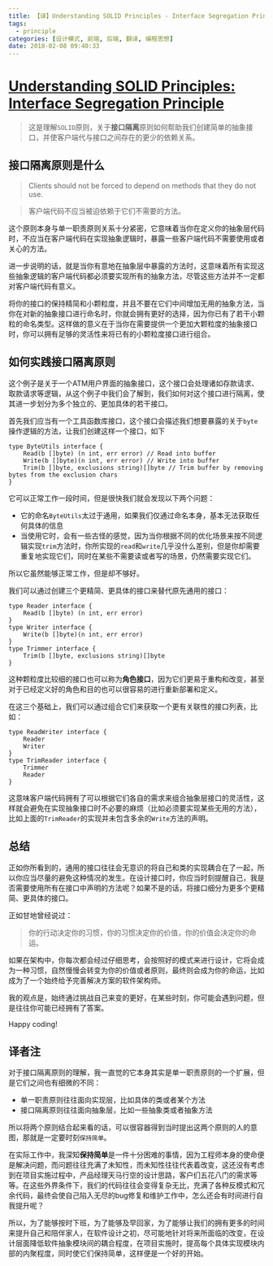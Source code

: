```yaml
---
title: 【译】Understanding SOLID Principles - Interface Segregation Principle
tags:
  - principle
categories: [设计模式, 前端, 后端, 翻译, 编程思想]
date: 2018-02-08 09:40:33
---
```




# [Understanding SOLID Principles: Interface Segregation Principle](https://codeburst.io/understanding-solid-principles-interface-segregation-principle-b2d57026cf6c)

> 这是理解``SOLID``原则，关于**接口隔离**原则如何帮助我们创建简单的抽象接口，并使客户端代与接口之间存在的更少的依赖关系。

## 接口隔离原则是什么
> Clients should not be forced to depend on methods that they do not use.

> 客户端代码不应当被迫依赖于它们不需要的方法。

这个原则本身与单一职责原则关系十分紧密，它意味着当你在定义你的抽象层代码时，不应当在客户端代码在实现抽象逻辑时，暴露一些客户端代码不需要使用或者关心的方法。

进一步说明的话，就是当你有意地在抽象层中暴露的方法时，这意味着所有实现这些抽象逻辑的客户端代码都必须要实现所有的抽象方法，尽管这些方法并不一定都对客户端代码有意义。

将你的接口的保持精简和小颗粒度，并且不要在它们中间增加无用的抽象方法，当你在对新的抽象接口进行命名时，你就会拥有更好的选择，因为你已有了若干小颗粒的命名类型。这样做的意义在于当你在需要提供一个更加大颗粒度的抽象接口时，你可以拥有足够的灵活性来将已有的小颗粒度接口进行组合。

## 如何实践接口隔离原则
这个例子是关于一个ATM用户界面的抽象接口，这个接口会处理诸如存款请求、取款请求等逻辑，从这个例子中我们会了解到，我们如何对这个接口进行隔离，使其进一步划分为多个独立的、更加具体的若干接口。

首先我们应当有一个工具函数库接口，这个接口会描述我们想要暴露的关于``byte``操作逻辑的方法，让我们创建这样一个接口，如下
```
type ByteUtils interface {
    Read(b []byte) (n int, err error) // Read into buffer
    Write(b []byte)(n int, err error) // Write into buffer
    Trim(b []byte, exclusions string)[]byte // Trim buffer by removing bytes from the exclusion chars
}
```
它可以正常工作一段时间，但是很快我们就会发现以下两个问题：
* 它的命名``ByteUtils``太过于通用，如果我们仅通过命名本身，基本无法获取任何具体的信息
* 当使用它时，会有一些古怪的感觉，因为当你根据不同的优化场景来按不同逻辑实现``trim``方法时，你所实现的``read``和``write``几乎没什么差别，但是你却需要重复地实现它们，同时在某些不需要读或者写的场景，仍然需要实现它们。

所以它虽然能够正常工作，但是却不够好。

我们可以通过创建三个更精简、更具体的接口来替代原先通用的接口：
```
type Reader interface {
    Read(b []byte) (n int, err error) 
}
type Writer interface {
    Write(b []byte)(n int, err error) 
}
type Trimmer interface {
    Trim(b []byte, exclusions string)[]byte 
}
```

这种颗粒度比较细的接口也可以称为**角色接口**，因为它们更易于重构和改变，甚至对于已经定义好的角色和目的也可以很容易的进行重新部署和定义。

在这三个基础上，我们可以通过组合它们来获取一个更有关联性的接口列表，比如：
```
type ReadWriter interface {
    Reader
    Writer 
}
type TrimReader interface {
    Trimmer
    Reader
}
```

这意味客户端代码拥有了可以根据它们各自的需求来组合抽象层接口的灵活性，这样就会避免在实现抽象接口时不必要的麻烦（比如必须要实现某些无用的方法），比如上面的``TrimReader``的实现并未包含多余的``Write``方法的声明。

## 总结
正如你所看到的，通用的接口往往会无意识的将自己和类的实现耦合在了一起，所以你应当尽量的避免这种情况的发生。在设计接口时，你应当时刻提醒自己，我是否需要使用所有在接口中声明的方法呢？如果不是的话，将接口细分为更多个更精简、更具体的接口。

正如甘地曾经说过：
> 你的行动决定你的习惯，你的习惯决定你的价值，你的价值会决定你的命运。

如果在架构中，你每次都会经过仔细思考，会按照好的模式来进行设计，它将会成为一种习惯，自然慢慢会转变为你的价值或者原则，最终则会成为你的命运，比如成为了一个始终给予完善解决方案的软件架构师。

我的观点是，始终通过挑战自己来变的更好，在某些时刻，你可能会遇到问题，但是往往你可能已经拥有了答案。

Happy coding!

## 译者注
对于接口隔离原则的理解，我一直觉的它本身其实是单一职责原则的一个扩展，但是它们之间也有细微的不同：
* 单一职责原则往往面向实现层，比如具体的类或者某个方法
* 接口隔离原则往往面向抽象层，比如一些抽象类或者抽象方法

所以将两个原则结合起来看的话，可以很容器得到当时提出这两个原则的人的意图，那就是一定要时刻``保持简单``。

在实际工作中，我深知**保持简单**是一件十分困难的事情，因为工程师本身的使命便是解决问题，而问题往往充满了未知性，而未知性往往代表着改变，这还没有考虑到在项目实施过程中，产品经理天马行空的设计思路，客户们五花八门的需求等等。在这些外界条件下，我们的代码往往会变得复杂无比，充满了各种反模式和冗余代码，最终会使自己陷入无尽的bug修复和维护工作中，怎么还会有时间进行自我提升呢？

所以，为了能够按时下班，为了能够及早回家，为了能够让我们的拥有更多的时间来提升自己和陪伴家人，在软件设计之初，尽可能地针对将来所面临的改变，在设计层面降低软件抽象模块间的耦合程度，在项目实施时，提高每个具体实现模块内部的内聚程度，同时使它们保持简单，这样便是一个好的开始。
